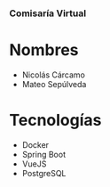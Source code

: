 ### Comisaría Virtual
# Nombres
- Nicolás Cárcamo
- Mateo Sepúlveda
# Tecnologías
- Docker
- Spring Boot
- VueJS
- PostgreSQL
